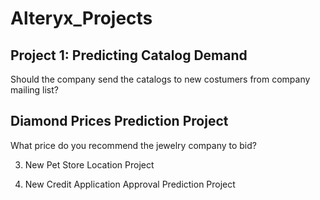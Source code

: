 # Alteryx_Projects

## Project 1: Predicting Catalog Demand

Should the company send the catalogs to new costumers from company mailing list?

## Diamond Prices Prediction Project

What price do you recommend the jewelry company to bid? 

3. New Pet Store Location Project

5. New Credit Application Approval Prediction Project



